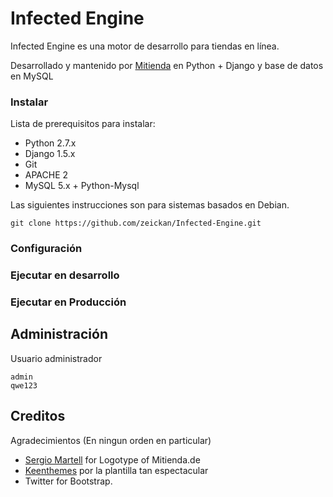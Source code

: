 # Infected Engine

Infected Engine es una motor de desarrollo para tiendas en línea.

Desarrollado y mantenido por [Mitienda](http://mitienda.de) en Python + Django
y base de datos en MySQL

### Instalar

Lista de prerequisitos para instalar:

- Python 2.7.x
- Django 1.5.x
- Git 
- APACHE 2
- MySQL 5.x + Python-Mysql


Las siguientes instrucciones son para sistemas basados en Debian.

	git clone https://github.com/zeickan/Infected-Engine.git


### Configuración


### Ejecutar en desarrollo

### Ejecutar en Producción

## Administración

Usuario administrador

	admin
	qwe123


## Creditos

Agradecimientos (En ningun orden en particular)

- [Sergio Martell](https://twitter.com/herrmartell) for Logotype of Mitienda.de
- [Keenthemes](http://www.keenthemes.com/) por la plantilla tan espectacular
- Twitter for Bootstrap.
